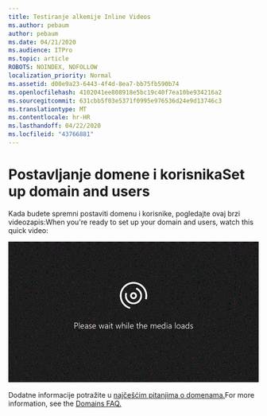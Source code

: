 ```yaml
---
title: Testiranje alkemije Inline Videos
ms.author: pebaum
author: pebaum
ms.date: 04/21/2020
ms.audience: ITPro
ms.topic: article
ROBOTS: NOINDEX, NOFOLLOW
localization_priority: Normal
ms.assetid: d00e9a23-6443-4f4d-8ea7-bb75fb590b74
ms.openlocfilehash: 4102041ee808918e5bc19c40f7ea10be934216a2
ms.sourcegitcommit: 631cbb5f03e5371f0995e976536d24e9d13746c3
ms.translationtype: MT
ms.contentlocale: hr-HR
ms.lasthandoff: 04/22/2020
ms.locfileid: "43766881"
---
```

# <a name="set-up-domain-and-users"></a><span data-ttu-id="71806-102">Postavljanje domene i korisnika</span><span class="sxs-lookup"><span data-stu-id="71806-102">Set up domain and users</span></span>

<span data-ttu-id="71806-103">Kada budete spremni postaviti domenu i korisnike, pogledajte ovaj brzi videozapis:</span><span class="sxs-lookup"><span data-stu-id="71806-103">When you're ready to set up your domain and users, watch this quick video:</span></span>
  
![Vaš preglednik ne podržava videozapise.](media/MSN_Video_Widget.gif)
  
<span data-ttu-id="71806-106">Dodatne informacije potražite u [najčešćim pitanjima o domenama.](https://docs.microsoft.com/office365/admin/setup/domains-faq)</span><span class="sxs-lookup"><span data-stu-id="71806-106">For more information, see the [Domains FAQ.](https://docs.microsoft.com/office365/admin/setup/domains-faq)</span></span>